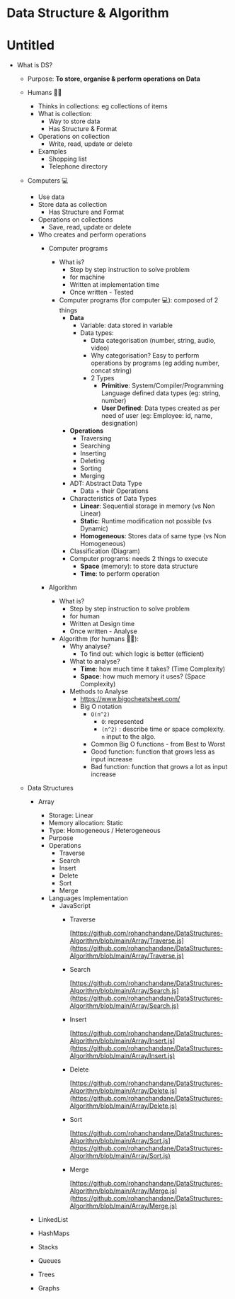 # Data Structure & Algorithm

# Untitled

- What is DS?
    - Purpose: **To store, organise & perform operations on Data**

    - Humans 👨🏼
        - Thinks in collections: eg collections of items
        - What is collection:
            - Way to store data
            - Has Structure & Format
        - Operations on collection
            - Write, read, update or delete
        - Examples
            - Shopping list
            - Telephone directory
            
    - Computers 💻
        - Use data
        - Store data as collection
            - Has Structure and Format
        - Operations on collections
            - Save, read, update or delete
        - Who creates and perform operations
            - Computer programs
                - What is?
                    - Step by step instruction to solve problem
                    - for machine
                    - Written at implementation time
                    - Once written - Tested
                - Computer programs (for computer 💻): composed of 2 things
                    - **Data**
                        - Variable: data stored in variable
                        - Data types:
                            - Data categorisation  (number, string, audio, video)
                            - Why categorisation? Easy to perform operations by programs (eg adding number, concat string)
                            - 2 Types
                                - **Primitive**: System/Compiler/Programming Language defined data types (eg: string, number)
                                - **User Defined**: Data types created as per need of user (eg: Employee: id, name, designation)
                    - **Operations**                            
                        - Traversing
                        - Searching
                        - Inserting
                        - Deleting
                        - Sorting
                        - Merging
                    - ADT: Abstract Data Type
                        - Data + their Operations
                    - Characteristics of Data Types
                        - **Linear**: Sequential storage in memory (vs Non Linear)
                        - **Static**: Runtime modification not possible (vs Dynamic)
                        - **Homogeneous**: Stores data of same type (vs Non Homogeneous)
                    - Classification (Diagram)
                    - Computer programs: needs 2 things to execute
                        - **Space** (memory): to store data structure
                        - **Time**: to perform operation
                    
            - Algorithm
                - What is?
                    - Step by step instruction to solve problem
                    - for human
                    - Written at Design time
                    - Once written - Analyse
                - Algorithm (for humans 👨🏼):
                    - Why analyse?
                        - To find out: which logic is better (efficient)
                    - What to analyse?
                        - **Time**: how much time it takes? (Time Complexity)
                        - **Space**: how much memory it uses? (Space Complexity)
                    - Methods to Analyse
                        - https://www.bigocheatsheet.com/
                        - Big O notation
                            - `O(n^2)`
                                - `O`: represented
                                - `(n^2)` : describe time or space complexity. `n` input to the algo.
                            - Common Big O functions - from Best to Worst
                            - Good function: function that grows less as input increase
                            - Bad function: function that grows a lot as input increase
                    
    - Data Structures
        - Array
            - Storage: Linear
            - Memory allocation: Static
            - Type: Homogeneous / Heterogeneous
            - Purpose
            - Operations
                - Traverse
                - Search
                - Insert
                - Delete
                - Sort
                - Merge
            - Languages Implementation
                - JavaScript
                    - Traverse
                        
                        [https://github.com/rohanchandane/DataStructures-Algorithm/blob/main/Array/Traverse.js](https://github.com/rohanchandane/DataStructures-Algorithm/blob/main/Array/Traverse.js)
                        
                    - Search
                        
                        [https://github.com/rohanchandane/DataStructures-Algorithm/blob/main/Array/Search.js](https://github.com/rohanchandane/DataStructures-Algorithm/blob/main/Array/Search.js)
                        
                    - Insert
                        
                        [https://github.com/rohanchandane/DataStructures-Algorithm/blob/main/Array/Insert.js](https://github.com/rohanchandane/DataStructures-Algorithm/blob/main/Array/Insert.js)
                        
                    - Delete
                        
                        [https://github.com/rohanchandane/DataStructures-Algorithm/blob/main/Array/Delete.js](https://github.com/rohanchandane/DataStructures-Algorithm/blob/main/Array/Delete.js)
                        
                    - Sort
                        
                        [https://github.com/rohanchandane/DataStructures-Algorithm/blob/main/Array/Sort.js](https://github.com/rohanchandane/DataStructures-Algorithm/blob/main/Array/Sort.js)
                        
                    - Merge
                        
                        [https://github.com/rohanchandane/DataStructures-Algorithm/blob/main/Array/Merge.js](https://github.com/rohanchandane/DataStructures-Algorithm/blob/main/Array/Merge.js)
                        
        - LinkedList
        - HashMaps
        - Stacks
        - Queues
        - Trees
        - Graphs